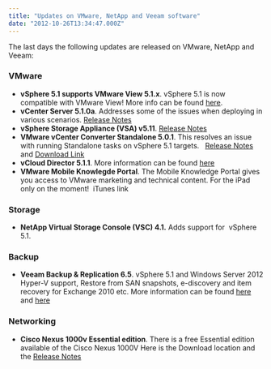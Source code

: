 ```yaml
---
title: "Updates on VMware, NetApp and Veeam software"
date: "2012-10-26T13:34:47.000Z"
---
```


The last days the following updates are released on VMware, NetApp and Veeam:

### VMware

- **vSphere 5.1 supports VMware View 5.1.x**. vSphere 5.1 is now compatible with VMware View! More info can be found [here](http://kb.vmware.com/selfservice/microsites/search.do?language=en_US&cmd=displayKC&externalId=2035268).
- **vCenter Server 5.1.0a**. Addresses some of the issues when deploying in various scenarios. [Release Notes](https://www.vmware.com/support/vsphere5/doc/vsphere-vcenter-server-510a-release-notes.html)
- **vSphere Storage Appliance (VSA) v5.11**. [Release Notes](https://www.vmware.com/support/vsa/doc/vsphere-storage-appliance-511-release-notes.html)
- **VMware vCenter Converter Standalone 5.0.1**. This resolves an issue with running Standalone tasks on vSphere 5.1 targets.   [Release Notes](http://www.vmware.com/support/converter/doc/conv_sa_501_rel_notes.html) and [Download Link](https://my.vmware.com/web/vmware/info/slug/infrastructure_operations_management/vmware_vcenter_converter_standalone/5_0?utm_medium=twitter&utm_campaign=Feed:%2520VmwareFrontExperience%2520(VMware%2520Front%2520Experience))
- **vCloud Director 5.1.1**. More information can be found [here](http://blogs.vmware.com/vsphere/2012/10/vcloud-director-5-1-1-released.html)
- **VMware Mobile Knowlegde Portal**. The Mobile Knowledge Portal gives you access to VMware marketing and technical content. For the iPad only on the moment!  iTunes link

### Storage

- **NetApp Virtual Storage Console (VSC) 4.1.** Adds support for  vSphere 5.1.

### Backup

- **Veeam Backup & Replication 6.5**. vSphere 5.1 and Windows Server 2012 Hyper-V support, Restore from SAN snapshots, e-discovery and item recovery for Exchange 2010 etc. More information can be found [here](http://www.veeam.com/vm-backup-recovery-replication-software.html?ad=menu) and [here](http://www.youtube.com/watch?v=WxOBsCi5opU)

### Networking

- **Cisco Nexus 1000v Essential edition**. There is a free Essential edition available of the Cisco Nexus 1000V Here is the Download location and the [Release Notes](http://www.cisco.com/en/US/docs/switches/datacenter/nexus1000/sw/4_2_1_s_v_2_1_1/release/notes/n1000v_rn.html#wp163504)

